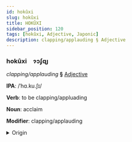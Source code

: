 ```yaml
---
id: hokûxi
slug: hokûxi
title: HOKÛXI
sidebar_position: 120
tags: [hokûxi, Adjective, Japonic]
description: clapping/applauding § Adjective
---
```


### hokûxi&emsp;<span kind="abugida">ɂɔʄɋȷ</span>

*clapping/applauding* **§** [Adjective](../../tags/Adjective)

**IPA**: /ˈhɑ.ku.ʃɪ/

**Verb**: to be clapping/appluading

**Noun**: acclaim

**Modifier**: clapping/applauding

<details>
    <summary>Origin</summary>
    Japanese は​くしゅ hakushu [ha̠kɯ̟̊ᵝɕɨᵝ]<br/>
    <em>Japonic Language Family</em>
</details>